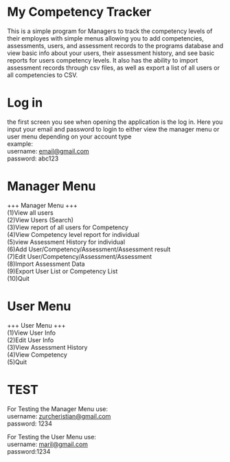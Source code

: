 # My Competency Tracker
This is a simple program  for Managers to track the competency levels of their employes with simple menus allowing you to add competencies, assessments, users, and assessment records to the programs database and view basic info about your users, their assessment history, and see basic reports for users competency levels. It also has the ability to import assessment records through csv files, as well as export a list of all users or all competencies to CSV.
# Log in
the first screen you see when opening the application is the log in. Here you input your email and password to login to either view the manager menu or user menu depending on your account type  
example:  
username: email@gmail.com  
password: abc123  
# Manager Menu   
+++ Manager Menu +++  
(1)View all users  
(2)View Users (Search)  
(3)View report of all users for Competency  
(4)View Competency level report for individual       
(5)view Assessment History for individual  
(6)Add User/Competency/Assessment/Assessment result  
(7)Edit User/Competency/Assessment/Assessment        
(8)Import Assessment Data  
(9)Export User List or Competency List  
(10)Quit  
# User Menu  
+++ User Menu +++  
(1)View User Info   
(2)Edit User Info  
(3)View Assessment History  
(4)View Competency  
(5)Quit  
# TEST  
For Testing the Manager Menu use:  
username: zurcheristian@gmail.com  
password: 1234  
  
For Testing the User Menu use:  
username: maril@gmail.com  
password:1234  

